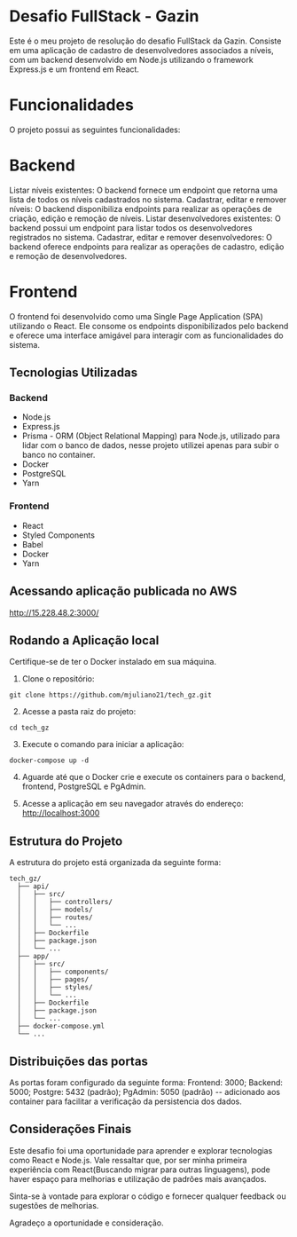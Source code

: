 # Desafio FullStack - Gazin<Tech>

Este é o meu projeto de resolução do desafio FullStack da Gazin<Tech>. Consiste em uma aplicação de cadastro de desenvolvedores associados a níveis, com um backend desenvolvido em Node.js utilizando o framework Express.js e um frontend em React.

# Funcionalidades

O projeto possui as seguintes funcionalidades:

# Backend
Listar níveis existentes: O backend fornece um endpoint que retorna uma lista de todos os níveis cadastrados no sistema.
Cadastrar, editar e remover níveis: O backend disponibiliza endpoints para realizar as operações de criação, edição e remoção de níveis.
Listar desenvolvedores existentes: O backend possui um endpoint para listar todos os desenvolvedores registrados no sistema.
Cadastrar, editar e remover desenvolvedores: O backend oferece endpoints para realizar as operações de cadastro, edição e remoção de desenvolvedores.

# Frontend
O frontend foi desenvolvido como uma Single Page Application (SPA) utilizando o React. Ele consome os endpoints disponibilizados pelo backend e oferece uma interface amigável para interagir com as funcionalidades do sistema.

## Tecnologias Utilizadas

### Backend

- Node.js
- Express.js
- Prisma - ORM (Object Relational Mapping) para Node.js, utilizado para lidar com o banco de dados, nesse projeto utilizei apenas para subir o banco no container.
- Docker
- PostgreSQL
- Yarn

### Frontend

- React
- Styled Components
- Babel
- Docker
- Yarn
  
## Acessando aplicação publicada no AWS

http://15.228.48.2:3000/

## Rodando a Aplicação local

Certifique-se de ter o Docker instalado em sua máquina.

1. Clone o repositório:

```
git clone https://github.com/mjuliano21/tech_gz.git
```

2. Acesse a pasta raiz do projeto:

```
cd tech_gz
```

3. Execute o comando para iniciar a aplicação:

```
docker-compose up -d
```

4. Aguarde até que o Docker crie e execute os containers para o backend, frontend, PostgreSQL e PgAdmin.

5. Acesse a aplicação em seu navegador através do endereço: [http://localhost:3000](http://localhost:3000)

## Estrutura do Projeto

A estrutura do projeto está organizada da seguinte forma:

```
tech_gz/
  ├── api/
  │   ├── src/
  │   │   ├── controllers/
  │   │   ├── models/
  │   │   ├── routes/
  │   │   └── ...
  │   ├── Dockerfile
  │   ├── package.json
  │   └── ...
  ├── app/
  │   ├── src/
  │   │   ├── components/
  │   │   ├── pages/
  │   │   ├── styles/
  │   │   └── ...
  │   ├── Dockerfile
  │   ├── package.json
  │   └── ...
  ├── docker-compose.yml
  └── ...
```
## Distribuições das portas

As portas foram  configurado da seguinte forma:
Frontend: 3000;
Backend: 5000;
Postgre: 5432 (padrão);
PgAdmin: 5050 (padrão) -- adicionado aos container para facilitar a verificação da persistencia dos dados.

## Considerações Finais

Este desafio foi uma oportunidade para aprender e explorar tecnologias como React e Node.js. Vale ressaltar que, por ser minha primeira experiência com React(Buscando migrar para outras linguagens), pode haver espaço para melhorias e utilização de padrões mais avançados.

Sinta-se à vontade para explorar o código e fornecer qualquer feedback ou sugestões de melhorias.

Agradeço a oportunidade e consideração.
